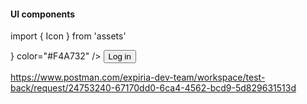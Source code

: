 #### UI components

import { Icon } from 'assets'

<ToggleButton labelText="circle" />
<Checkbox mode="circle" />
<IconWrapper mode="square" icon={<Icon.Dashboard />} color="#F4A732" />
<Button>Log in</Button>

https://www.postman.com/expiria-dev-team/workspace/test-back/request/24753240-67170dd0-6ca4-4562-bcd9-5d829631513d
